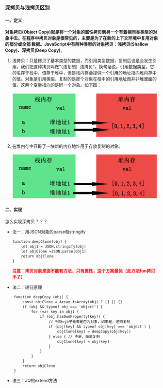 ### 深拷贝与浅拷贝区别
#### 一、定义
**对象拷贝(Object Copy)就是将一个对象的属性拷贝到另一个有着相同类类型的对象中去。在程序中拷贝对象是很常见的，主要是为了在新的上下文环境中复用对象的部分或全部 数据。JavaScript中有两种类型的对象拷贝：浅拷贝(Shallow Copy)、深拷贝(Deep Copy)**。

1. 浅拷贝：只是拷贝了基本类型的数据，而引用类型数据，复制后也是会发生引用，我们把这种拷贝叫做“（浅复制）浅拷贝”，换句话说，引用数据类型，它的名存于栈中，值存于堆中，但是栈内存会提供一个引用的地址指向堆内存中的值。对象是引用类型，复制的是那个对象在栈中的引用地址而并非堆里面的值，这两个变量指向的是同一个对象。如下图：
   
    ![](../Image/zhan1.png)

2. 在堆内存中开辟了一块新的内存地址用于存放复制的对象。
   
    ![](../Image/zhan2.png)

#### 二、实现
怎么实现深拷贝？？？
- 法一：用JSON对象的parse和stringify
  ````
  function deepClone(obj) {
      let obj1 = JSON.stringify(obj)
      let objClone =JSON.parse(obj1)
      return objClone
  }
  ````
  <font color="#f00">**注意：拷贝对象里面不能有方法，只有属性，这个方案最优（此方法fun拷贝不了）**</font>

- 法二：递归原理
````
    function deepCopy (obj) {
        const objClone = Array.isArray(obj) ? [] || {}
        if (obj && typeof obj === 'object') {
            for (var key in obj) {
                if (obj.hasOwnProperty(key)) {
                    // 判断ojb子元素是否为对象，如果是，递归复制
                    if (obj[key] && typeof obj[key] === 'object') {
                        objClone[key] = deepCopy(obj[key])
                    } else { // 不是，简单复制
                        objClone[key] = obj[key]
                    } 
                }
            }
        }
        return objClone
    }
  ````
- 法三：JQ的extend方法